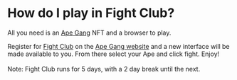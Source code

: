 # How do I play in Fight Club?

All you need is an [Ape Gang](../nft-collections/ape-gang.md) NFT and a browser to play.

Register for [Fight Club](../play-to-earn/fight-club.md) on the [Ape Gang website](https://apegang.art/) and a new interface will be made available to you. From there select your Ape and click fight. Enjoy!\
\
Note: Fight Club runs for 5 days, with a 2 day break until the next.
